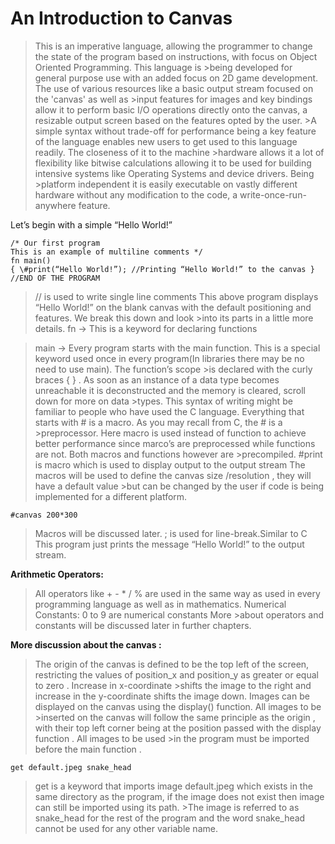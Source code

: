 # An Introduction to Canvas

>This is an imperative language, allowing the programmer to change the state of the program based on instructions, with focus on Object Oriented Programming. This language is >being developed for general purpose use with an added focus on 2D game development. The use of various resources like a basic output stream focused on the 'canvas' as well as >input features for images and key bindings allow it to perform basic I/O operations directly onto the canvas, a resizable output screen based on the features opted by the user. >A simple syntax without trade-off for performance being a key feature of the language enables new users to get used to this language readily. The closeness of it to the machine >hardware allows it a lot of flexibility like bitwise calculations allowing it to be used for building intensive systems like Operating Systems and device drivers. Being >platform independent it is easily executable on vastly different hardware without any modification to the code, a write-once-run-anywhere feature.

Let’s begin with a simple “Hello World!”

    /* Our first program 
    This is an example of multiline comments */ 
    fn main()
    { \#print(“Hello World!”); //Printing “Hello World!” to the canvas } 
    //END OF THE PROGRAM

>// is used to write single line comments This above program displays “Hello World!” on the blank canvas with the default positioning and features. We break this down and look >into its parts in a little more details. fn -> This is a keyword for declaring functions

>main -> Every program starts with the main function. This is a special keyword used once in every program(In libraries there may be no need to use main). The function’s scope >is declared with the curly braces { } . As soon as an instance of a data type becomes unreachable it is deconstructed and the memory is cleared, scroll down for more on data >types. This syntax of writing might be familiar to people who have used the C language. Everything that starts with # is a macro. As you may recall from C, the # is a >preprocessor. Here macro is used instead of function to achieve better performance since marco’s are preprocessed while functions are not. Both macros and functions however are >precompiled. #print is macro which is used to display output to the output stream The macros will be used to define the canvas size /resolution , they will have a default value >but can be changed by the user if code is being implemented for a different platform.

    #canvas 200*300

>Macros will be discussed later. ; is used for line-break.Similar to C This program just prints the message “Hello World!” to the output stream.

**Arithmetic Operators:** 
>All operators like + - * / % are used in the same way as used in every programming language as well as in mathematics. Numerical Constants: 0 to 9 are numerical constants More >about operators and constants will be discussed later in further chapters.

**More discussion about the canvas :** 
>The origin of the canvas is defined to be the top left of the screen, restricting the values of position_x and position_y as greater or equal to zero . Increase in x-coordinate >shifts the image to the right and increase in the y-coordinate shifts the image down. Images can be displayed on the canvas using the display() function. All images to be >inserted on the canvas will follow the same principle as the origin , with their top left corner being at the position passed with the display function . All images to be used >in the program must be imported before the main function .

    get default.jpeg snake_head

>get is a keyword that imports image default.jpeg which exists in the same directory as the program, if the image does not exist then image can still be imported using its path. >The image is referred to as snake_head for the rest of the program and the word snake_head cannot be used for any other variable name.
